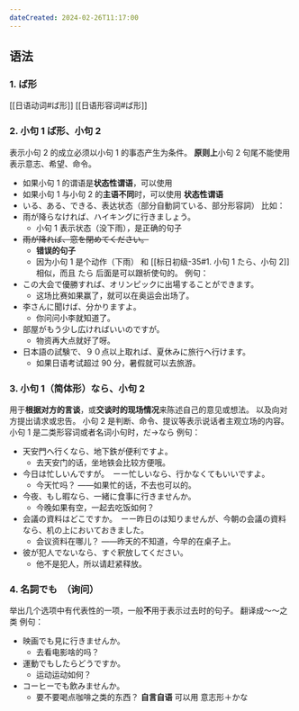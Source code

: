 ```yaml
---
dateCreated: 2024-02-26T11:17:00
---
```

## 语法
### 1. ば形
[[日语动词#ば形]]
[[日语形容词#ば形]]
### 2. 小句 1 ば形、小句 2
表示小句 2 的成立必须以小句 1 的事态产生为条件。
**原则上**小句 2 句尾不能使用表示意志、希望、命令。
- 如果小句 1 的谓语是**状态性谓语**，可以使用
- 如果小句 1 与小句 2 的**主语不同**时，可以使用
**状态性谓语**
- いる、ある、できる、表达状态（部分自動詞ている、部分形容詞）
比如：
- 雨が降らなければ、ハイキングに行きましょう。
	- 小句 1 表示状态（没下雨），是正确的句子
- ~~雨が降れば、窓を閉めてください。~~
	- **错误的句子**
	- 因为小句 1 是个动作（下雨）
和 [[标日初级-35#1. 小句 1 たら、小句 2]] 相似，而且 たら 后面是可以跟祈使句的。
例句：
- この大会で優勝すれば、オリンピックに出場することができます。
	- 这场比赛如果赢了，就可以在奥运会出场了。
- 李さんに聞けば、分かりますよ。
	- 你问问小李就知道了。
- 部屋がもう少し広ければいいのですが。
	- 物资再大点就好了呀。
- 日本語の試験で、９０点以上取れば、夏休みに旅行へ行けます。
	- 如果日语考试超过 90 分，暑假就可以去旅游。
### 3. 小句 1（简体形）なら、小句 2
用于**根据对方的言谈**，或**交谈时的现场情况**来陈述自己的意见或想法。
以及向对方提出请求或忠告。
小句 2 是判断、命令、提议等表示说话者主观立场的内容。
小句 1 是二类形容词或者名词小句时，だ→なら
例句：
- 天安門へ行くなら、地下鉄が便利ですよ。
	- 去天安门的话，坐地铁会比较方便哦。
- 今日は忙しいんですが。　ーー忙しいなら、行かなくてもいいですよ。
	- 今天忙吗？  ——如果忙的话，不去也可以的。
- 今夜、もし暇なら、一緒に食事に行きませんか。
	- 今晚如果有空，一起去吃饭如何？
- 会議の資料はどこですか。　ーー昨日のは知りませんが、今朝の会議の資料なら、机の上においておきました。
	- 会议资料在哪儿？  ——昨天的不知道，今早的在桌子上。
- 彼が犯人でないなら、すぐ釈放してください。
	- 他不是犯人，所以请赶紧释放。
### 4. 名詞でも　（询问）
举出几个选项中有代表性的一项，一般**不**用于表示过去时的句子。
翻译成～～之类
例句：
- 映画でも見に行きませんか。
	- 去看电影啥的吗？
- 運動でもしたらどうですか。
	- 运动运动如何？
- コーヒーでも飲みませんか。
	- 要不要喝点咖啡之类的东西？
**自言自语**
可以用 意志形＋かな
